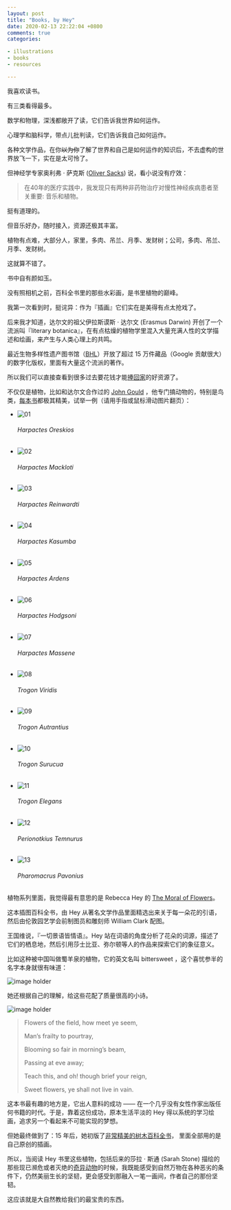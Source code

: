 ```yaml
---
layout: post
title: "Books, by Hey"
date: 2020-02-13 22:22:04 +0800
comments: true
categories:

- illustrations
- books
- resources

---
```


我喜欢读书。

有三类看得最多。

数学和物理，深浅都敞开了读，它们告诉我世界如何运作。

心理学和脑科学，带点儿批判读，它们告诉我自己如何运作。

各种文学作品，在你~~以为你~~了解了世界和自己是如何运作的知识后，不去虚构的世界放飞一下，实在是太可怜了。

但神经学专家奥利弗 · 萨克斯 ([Oliver Sacks](https://www.oliversacks.com/)) 说，看小说没有疗效：

> 在40年的医疗实践中，我发现只有两种非药物治疗对慢性神经疾病患者至关重要: 音乐和植物。

挺有道理的。

但音乐好办，随时接入，资源还极其丰富。

植物有点难，大部分人，家里，多肉、吊兰、月季、发财树；公司，多肉、吊兰、月季、发财树。

这就算不错了。

书中自有颜如玉。

没有照相机之前，百科全书里的那些水彩画，是书里植物的巅峰。

我第一次看到时，挺诧异：作为『插画』它们实在是美得有点太抢戏了。

后来我才知道，达尔文的祖父伊拉斯谟斯 · 达尔文 (Erasmus Darwin) 开创了一个流派叫『literary botanica』，在有点枯燥的植物学里混入大量充满人性的文学描述和绘画，来产生与人类心理上的共鸣。

最近生物多样性遗产图书馆（[BHL](https://www.biodiversitylibrary.org/)）开放了超过 15 万件藏品（Google 贡献很大）的数字化版权，里面有大量这个流派的著作。

所以我们可以直接查看到很多过去要花钱才能[捧回家](https://society6.com/product/rusty-leaved-rhododendron-from-the-moral-of-flowers-1833-by-rebecca-hey_print?curator=brainpicker)的好资源了。

不仅仅是植物，比如和达尔文合作过的 [John Gould](https://en.wikipedia.org/wiki/John_Gould) ，他专门搞动物的，特别是鸟类，[每本书](https://www.biodiversitylibrary.org/search?searchTerm=John+Gould&stype=F#/titles)都极其精美，试举一例（请用手指或鼠标滑动图片翻页）：

<link rel="stylesheet" type="text/css" href="{{ site.static_base }}/downloads/static/css/elasticstack_slider.css" />

<div class="slider-container">
    <ul id="elasticstack" class="elasticstack">
        <li><img src="/downloads/images/2020_02/trogons/trogons_01.jpg" alt="01"/><h6>Harpactes Oreskios</h6></li>
        <li><img src="/downloads/images/2020_02/trogons/trogons_02.jpg" alt="02"/><h6>Harpactes Mackloti</h6></li>
        <li><img src="/downloads/images/2020_02/trogons/trogons_03.jpg" alt="03"/><h6>Harpactes Reinwardti</h6></li>
        <li><img src="/downloads/images/2020_02/trogons/trogons_04.jpg" alt="04"/><h6>Harpactes Kasumba</h6></li>
        <li><img src="/downloads/images/2020_02/trogons/trogons_05.jpg" alt="05"/><h6>Harpactes Ardens</h6></li>
        <li><img src="/downloads/images/2020_02/trogons/trogons_06.jpg" alt="06"/><h6>Harpactes Hodgsoni</h6></li>
        <li><img src="/downloads/images/2020_02/trogons/trogons_07.jpg" alt="07"/><h6>Harpactes Massene</h6></li>
        <li><img src="/downloads/images/2020_02/trogons/trogons_08.jpg" alt="08"/><h6>Trogon Viridis</h6></li>
        <li><img src="/downloads/images/2020_02/trogons/trogons_09.jpg" alt="09"/><h6>Trogon Autrantius</h6></li>
        <li><img src="/downloads/images/2020_02/trogons/trogons_10.jpg" alt="10"/><h6>Trogon Surucua</h6></li>
        <li><img src="/downloads/images/2020_02/trogons/trogons_11.jpg" alt="11"/><h6>Trogon Elegans</h6></li>
        <li><img src="/downloads/images/2020_02/trogons/trogons_12.jpg" alt="12"/><h6>Perionotkius Temnurus</h6></li>
        <li><img src="/downloads/images/2020_02/trogons/trogons_13.jpg" alt="13"/><h6>Pharomacrus Pavonius</h6></li>
    </ul>
</div>

植物系列里面，我觉得最有意思的是 Rebecca Hey 的  [The Moral of Flowers](https://www.worldcat.org/title/moral-of-flowers-illustrated-by-coloured-engravings-by-rebecca-hey-second-edition/oclc/560194060&referer=brief_results)。

这本插图百科全书，由 Hey 从著名文学作品里面精选出来关于每一朵花的引语，然后由伦敦园艺学会前制图员和雕刻师 William Clark 配图。

王国维说，『一切景语皆情语』。Hey 站在词语的角度分析了花朵的词源，描述了它们的栖息地，然后引用莎士比亚、弥尔顿等人的作品来探索它们的象征意义。

比如这种被中国叫做蜀羊泉的植物，它的英文名叫 bittersweet ，这个喜忧参半的名字本身就很有味道：

![image holder](/downloads/images/2020_02/moralofflowers_rebeccahey_bittersweet.jpg "Don't touch me...")

她还根据自己的理解，给这些花配了质量很高的小诗。

![image holder](/downloads/images/2020_02/moralofflowers_rebeccahey_frontispiece.jpg "Don't touch me...")

> Flowers of the field, how meet ye seem,
>
> Man’s frailty to pourtray,
>
> Blooming so fair in morning’s beam,
>
> Passing at eve away;
>
> Teach this, and oh! though brief your reign,
>
> Sweet flowers, ye shall not live in vain.

这本书最有趣的地方是，它出人意料的成功 —— 在一个几乎没有女性作家出版任何书籍的时代。于是，靠着这份成功，原本生活平淡的 Hey 得以系统的学习绘画，追求另一个看起来不可能实现的梦想。

但她最终做到了：15 年后，她初版了[非常精美的树木百科全书](https://www.worldcat.org/title/sylvan-musings-or-the-spirit-of-the-woods/oclc/940516225&referer=brief_results)， 里面全部用的是自己原创的插画。

所以，当阅读 Hey 书里这些植物，包括后来的莎拉 · 斯通 (Sarah Stone) 描绘的那些现已濒危或者灭绝的[奇异动物](https://www.worldcat.org/title/sarah-stone-natural-curiosities-from-the-new-worlds/oclc/807086495&referer=brief_results)的时候，我既能感受到自然万物在各种恶劣的条件下，仍然美丽生长的坚韧，更会感受到那融入一笔一画间，作者自己的那份坚韧。

这应该就是大自然教给我们的最宝贵的东西。

<script src="{{ site.static_base }}/downloads/static/js/draggabilly.pkgd.min.js"></script>
<script src="{{ site.static_base }}/downloads/static/js/modernizr.custom.js"></script>
<script src="{{ site.static_base }}/downloads/static/js/elastiStack.js"></script>
<script>
    new ElastiStack( document.getElementById( 'elasticstack' ) );
</script>
